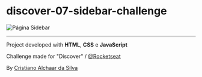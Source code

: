 # discover-07-sidebar-challenge

![Página Sidebar](https://user-images.githubusercontent.com/82847509/146054705-7cfc102c-da64-4cf1-b75b-4f2005b4c50f.gif)

---------------

Project developed with __HTML__, __CSS__ e __JavaScript__

Challenge made for "Discover" / [@Rocketseat](https://github.com/Rocketseat)

By [Cristiano Alchaar da Silva](https://github.com/CristianoAlchaar)

